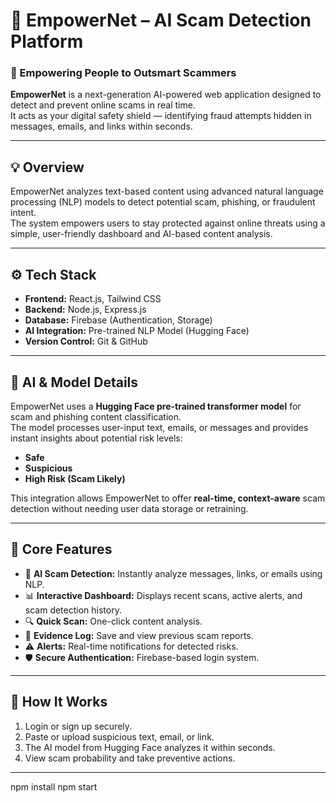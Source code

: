 # 🩵 EmpowerNet – AI Scam Detection Platform

### 🚨 Empowering People to Outsmart Scammers

**EmpowerNet** is a next-generation AI-powered web application designed to detect and prevent online scams in real time.  
It acts as your digital safety shield — identifying fraud attempts hidden in messages, emails, and links within seconds.

---

## 💡 Overview

EmpowerNet analyzes text-based content using advanced natural language processing (NLP) models to detect potential scam, phishing, or fraudulent intent.  
The system empowers users to stay protected against online threats using a simple, user-friendly dashboard and AI-based content analysis.

---

## ⚙️ Tech Stack

- **Frontend:** React.js, Tailwind CSS  
- **Backend:** Node.js, Express.js  
- **Database:** Firebase (Authentication, Storage)  
- **AI Integration:** Pre-trained NLP Model (Hugging Face)  
- **Version Control:** Git & GitHub  

---

## 🤖 AI & Model Details

EmpowerNet uses a **Hugging Face pre-trained transformer model** for scam and phishing content classification.  
The model processes user-input text, emails, or messages and provides instant insights about potential risk levels:
- **Safe**
- **Suspicious**
- **High Risk (Scam Likely)**

This integration allows EmpowerNet to offer **real-time, context-aware** scam detection without needing user data storage or retraining.

---

## 🧭 Core Features

- 🧠 **AI Scam Detection:** Instantly analyze messages, links, or emails using NLP.
- 📊 **Interactive Dashboard:** Displays recent scans, active alerts, and scam detection history.
- 🔍 **Quick Scan:** One-click content analysis.
- 📁 **Evidence Log:** Save and view previous scam reports.
- ⚠️ **Alerts:** Real-time notifications for detected risks.
- 🛡️ **Secure Authentication:** Firebase-based login system.

---

## 🚀 How It Works

1. Login or sign up securely.  
2. Paste or upload suspicious text, email, or link.  
3. The AI model from Hugging Face analyzes it within seconds.  
4. View scam probability and take preventive actions.  

---


npm install
npm start
